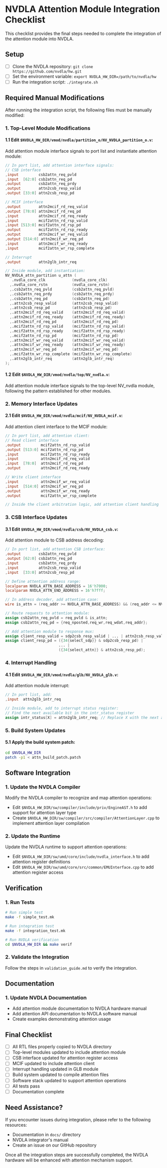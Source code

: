 # NVDLA Attention Module Integration Checklist

This checklist provides the final steps needed to complete the integration of the attention module into NVDLA.

## Setup

- [ ] Clone the NVDLA repository: `git clone https://github.com/nvdla/hw.git`
- [ ] Set the environment variable: `export NVDLA_HW_DIR=/path/to/nvdla/hw`
- [ ] Run the integration script: `./integrate.sh`

## Required Manual Modifications

After running the integration script, the following files must be manually modified:

### 1. Top-Level Module Modifications

#### 1.1 Edit `$NVDLA_HW_DIR/vmod/nvdla/partition_o/NV_NVDLA_partition_o.v`:

Add attention module interface signals to port list and instantiate attention module:

```verilog
// In port list, add attention interface signals:
// CSB interface
,input         csb2attn_req_pvld
,input  [62:0] csb2attn_req_pd
,output        csb2attn_req_prdy
,output        attn2csb_resp_valid
,output [33:0] attn2csb_resp_pd

// MCIF interface
,output        attn2mcif_rd_req_valid
,output [78:0] attn2mcif_rd_req_pd
,input         attn2mcif_rd_req_ready
,input         mcif2attn_rd_rsp_valid
,input [513:0] mcif2attn_rd_rsp_pd
,output        mcif2attn_rd_rsp_ready
,output        attn2mcif_wr_req_valid
,output [514:0] attn2mcif_wr_req_pd
,input         attn2mcif_wr_req_ready
,input         mcif2attn_wr_rsp_complete

// Interrupt
,output        attn2glb_intr_req

// Inside module, add instantiation:
NV_NVDLA_attn_partition u_attn (
   .nvdla_core_clk            (nvdla_core_clk)
  ,.nvdla_core_rstn           (nvdla_core_rstn)
  ,.csb2attn_req_pvld         (csb2attn_req_pvld)
  ,.csb2attn_req_prdy         (csb2attn_req_prdy)
  ,.csb2attn_req_pd           (csb2attn_req_pd)
  ,.attn2csb_resp_valid       (attn2csb_resp_valid)
  ,.attn2csb_resp_pd          (attn2csb_resp_pd)
  ,.attn2mcif_rd_req_valid    (attn2mcif_rd_req_valid)
  ,.attn2mcif_rd_req_ready    (attn2mcif_rd_req_ready)
  ,.attn2mcif_rd_req_pd       (attn2mcif_rd_req_pd)
  ,.mcif2attn_rd_rsp_valid    (mcif2attn_rd_rsp_valid)
  ,.mcif2attn_rd_rsp_ready    (mcif2attn_rd_rsp_ready)
  ,.mcif2attn_rd_rsp_pd       (mcif2attn_rd_rsp_pd)
  ,.attn2mcif_wr_req_valid    (attn2mcif_wr_req_valid)
  ,.attn2mcif_wr_req_ready    (attn2mcif_wr_req_ready)
  ,.attn2mcif_wr_req_pd       (attn2mcif_wr_req_pd)
  ,.mcif2attn_wr_rsp_complete (mcif2attn_wr_rsp_complete)
  ,.attn2glb_intr_req         (attn2glb_intr_req)
);
```

#### 1.2 Edit `$NVDLA_HW_DIR/vmod/nvdla/top/NV_nvdla.v`:

Add attention module interface signals to the top-level NV_nvdla module, following the pattern established for other modules.

### 2. Memory Interface Updates

#### 2.1 Edit `$NVDLA_HW_DIR/vmod/nvdla/mcif/NV_NVDLA_mcif.v`:

Add attention client interface to the MCIF module:

```verilog
// In port list, add attention client:
// Read client interface
,output         mcif2attn_rd_rsp_valid
,output [513:0] mcif2attn_rd_rsp_pd
,input          mcif2attn_rd_rsp_ready
,input          attn2mcif_rd_req_valid
,input  [78:0]  attn2mcif_rd_req_pd
,output         attn2mcif_rd_req_ready

// Write client interface
,input          attn2mcif_wr_req_valid
,input  [514:0] attn2mcif_wr_req_pd
,output         attn2mcif_wr_req_ready
,output         mcif2attn_wr_rsp_complete

// Inside the client arbitration logic, add attention client handling
```

### 3. CSB Interface Updates

#### 3.1 Edit `$NVDLA_HW_DIR/vmod/nvdla/csb/NV_NVDLA_csb.v`:

Add attention module to CSB address decoding:

```verilog
// In port list, add attention CSB interface:
,output        csb2attn_req_pvld
,output [62:0] csb2attn_req_pd 
,input         csb2attn_req_prdy
,input         attn2csb_resp_valid
,input  [33:0] attn2csb_resp_pd

// Define attention address range:
localparam NVDLA_ATTN_BASE_ADDRESS = 16'h7000;
localparam NVDLA_ATTN_END_ADDRESS = 16'h7fff;

// In address decoder, add attention case:
wire is_attn = (req_addr >= NVDLA_ATTN_BASE_ADDRESS) && (req_addr <= NVDLA_ATTN_END_ADDRESS);

// Route requests to attention module:
assign csb2attn_req_pvld = req_pvld & is_attn;
assign csb2attn_req_pd = {req_nposted,req_wr,req_wdat,req_addr};

// Add attention module to response mux:
assign client_resp_valid = sdp2csb_resp_valid | ... | attn2csb_resp_valid;
assign client_resp_pd = ({34{select_sdp}} & sdp2csb_resp_pd) |
                        ... |
                        ({34{select_attn}} & attn2csb_resp_pd);
```

### 4. Interrupt Handling

#### 4.1 Edit `$NVDLA_HW_DIR/vmod/nvdla/glb/NV_NVDLA_glb.v`:

Add attention module interrupt:

```verilog
// In port list, add:
,input  attn2glb_intr_req

// Inside module, add to interrupt status register:
// Find the next available bit in the intr_status register
assign intr_status[X] = attn2glb_intr_req; // Replace X with the next available bit
```

### 5. Build System Updates

#### 5.1 Apply the build system patch:

```bash
cd $NVDLA_HW_DIR
patch -p1 < attn_build_patch.patch
```

## Software Integration

### 1. Update the NVDLA Compiler

Modify the NVDLA compiler to recognize and map attention operations:

- Edit `$NVDLA_HW_DIR/sw/compiler/include/priv/EngineAST.h` to add support for attention layer type
- Create `$NVDLA_HW_DIR/sw/compiler/src/compiler/AttentionLayer.cpp` to implement attention layer compilation

### 2. Update the Runtime

Update the NVDLA runtime to support attention operations:

- Edit `$NVDLA_HW_DIR/sw/umd/core/include/nvdla_interface.h` to add attention register definitions
- Edit `$NVDLA_HW_DIR/sw/umd/core/src/common/EMUInterface.cpp` to add attention register access

## Verification

### 1. Run Tests

```bash
# Run simple test
make -f simple_test.mk

# Run integration test
make -f integration_test.mk

# Run NVDLA verification
cd $NVDLA_HW_DIR && make verif
```

### 2. Validate the Integration

Follow the steps in `validation_guide.md` to verify the integration.

## Documentation

### 1. Update NVDLA Documentation

- Add attention module documentation to NVDLA hardware manual
- Add attention API documentation to NVDLA software manual
- Create examples demonstrating attention usage

## Final Checklist

- [ ] All RTL files properly copied to NVDLA directory
- [ ] Top-level modules updated to include attention module
- [ ] CSB interface updated for attention register access
- [ ] MCIF updated to include attention client
- [ ] Interrupt handling updated in GLB module
- [ ] Build system updated to compile attention files
- [ ] Software stack updated to support attention operations
- [ ] All tests pass
- [ ] Documentation complete

## Need Assistance?

If you encounter issues during integration, please refer to the following resources:

- Documentation in `docs/` directory
- NVDLA integrator's manual
- Create an issue on our GitHub repository

Once all the integration steps are successfully completed, the NVDLA hardware will be enhanced with attention mechanism support.